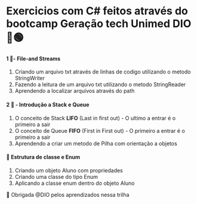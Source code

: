 # Exercicios com C# feitos através do bootcamp Geração tech Unimed DIO 📖🟢

 #### 1 🚀- File-and Streams
 
1. Criando um arquivo txt através de linhas de codigo utilizando o metodo StringWriter
2. Fazendo a leitura de um arquivo txt utilizando o metodo StringReader
3. Aprendendo a localizar arquivos através do path

#### 2 🚀 - Introdução a Stack e Queue
1. O conceito de Stack **LIFO** (Last in first out) - O ultimo a entrar é o primeiro a sair
2. O conceito de Queue **FIFO** (First in First out) - O primeiro a entrar é o primeiro a sair
3. Aprendendo a criar um metodo de Pilha com orientação a objetos

#### 🚀 Estrutura de classe e Enum
1. Criando um objeto Aluno com propriedades
2. Criando uma classe do tipo Enum
3. Aplicando a classe enum dentro do objeto Aluno



🎁 Obrigada @DIO pelos aprendizados nessa trilha 
